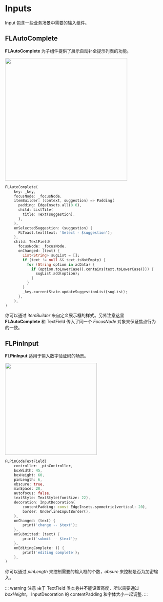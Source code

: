 # Inputs

Input 包含一些业务场景中需要的输入组件。

## FLAutoComplete

**FLAutoComplete** 为子组件提供了展示自动补全提示列表的功能。

<p align="left">
    <img width="400" src="http://abtfun.oss-cn-beijing.aliyuncs.com/img/2019-12-12-autocomplete.gif" />
</p>

```dart
FLAutoComplete(
    key: _key,
    focusNode: _focusNode,
    itemBuilder: (context, suggestion) => Padding(
      padding: EdgeInsets.all(8.0),
      child: ListTile(
        title: Text(suggestion),
      ),
    ),
    onSelectedSuggestion: (suggestion) {
      FLToast.text(text: 'Select - $suggestion');
    },
    child: TextField(
      focusNode: _focusNode,
      onChanged: (text) {
        List<String> sugList = [];
        if (text != null && text.isNotEmpty) {
          for (String option in acData) {
            if (option.toLowerCase().contains(text.toLowerCase())) {
              sugList.add(option);
            }
          }
        }
        _key.currentState.updateSuggestionList(sugList);
      },
    ),
)
```

你可以通过 *itemBuilder* 来自定义展示框的样式。另外注意这里 **FLAutoComplete** 和 TextField 传入了同一个 *FocusNode* 对象来保证焦点行为的一致。


## FLPinInput

**FLPinInput** 适用于输入数字验证码的场景。

<p align="left">
    <img width="300" src="http://abtfun.oss-cn-beijing.aliyuncs.com/img/2019-12-12-pin-input.gif" />
</p>

```dart
FLPinCodeTextField(
    controller: _pinController,
    boxWidth: 45,
    boxHeight: 60,
    pinLength: 6,
    obscure: true,
    minSpace: 20,
    autofocus: false,
    textStyle: TextStyle(fontSize: 22),
    decoration: InputDecoration(
        contentPadding: const EdgeInsets.symmetric(vertical: 20),
        border: UnderlineInputBorder(),
    ),
    onChanged: (text) {
        print('change -- $text');
    },
    onSubmitted: (text) {
        print('submit -- $text');
    },
    onEditingComplete: () {
        print('editing complete');
    },
)
```

你可以通过 *pinLength* 来控制需要的输入框的个数，*obsure* 来控制是否为加密输入。

::: warning 注意
由于 TextField 类本身并不能设置高度，所以需要通过 *boxHeight*， InputDecoration 的 contentPadding 和字体大小一起调整.
:::



